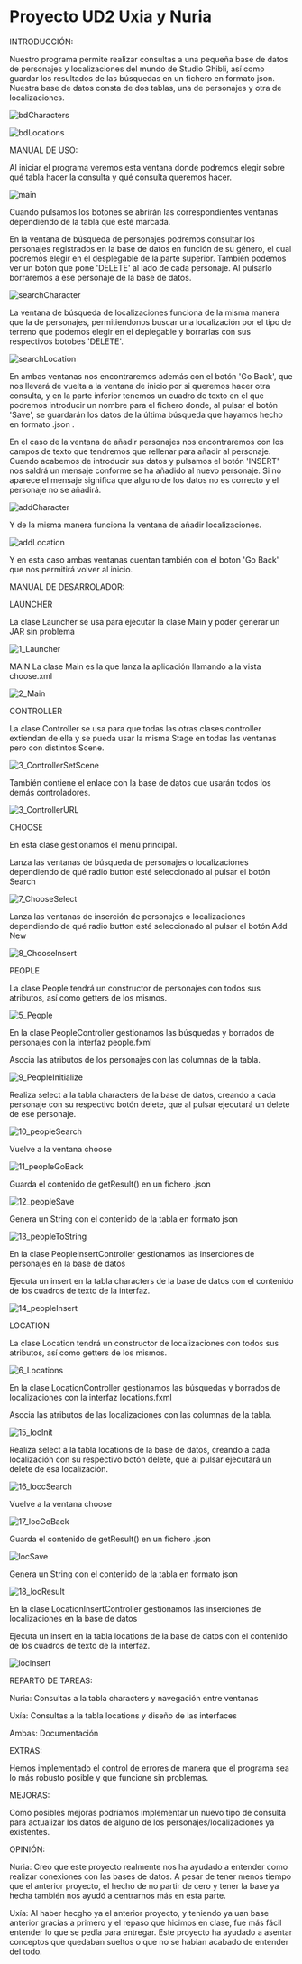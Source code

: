# Proyecto UD2 Uxia y Nuria

INTRODUCCIÓN:

Nuestro programa permite realizar consultas a una pequeña base de datos de personajes y localizaciones del mundo de Studio Ghibli, así como guardar los resultados de las búsquedas en un fichero en formato json. Nuestra base de datos consta de dos tablas, una de personajes y otra de localizaciones.

![bdCharacters](https://user-images.githubusercontent.com/105040658/200899023-06c4885d-9486-4b02-9c42-02257fd87f28.PNG)

![bdLocations](https://user-images.githubusercontent.com/105040658/200899041-24b47e44-362d-4b0a-a87e-2bbb14415780.PNG)


MANUAL DE USO:

Al iniciar el programa veremos esta ventana donde podremos elegir sobre qué tabla hacer la consulta y qué consulta queremos hacer.

![main](https://user-images.githubusercontent.com/105040658/200899812-618a1ea1-f385-464b-be4b-6ac285fe387d.PNG)

Cuando pulsamos los botones se abrirán las correspondientes ventanas dependiendo de la tabla que esté marcada.

En la ventana de búsqueda de personajes podremos consultar los personajes registrados en la base de datos en función de su género, el cual podremos elegir en el desplegable de la parte superior. También podemos ver un botón que pone 'DELETE' al lado de cada personaje. Al pulsarlo borraremos a ese personaje de la base de datos.

![searchCharacter](https://user-images.githubusercontent.com/105040658/200900412-60a8f915-fe42-4101-9907-adebd6a8e832.PNG)

La ventana de búsqueda de localizaciones funciona de la misma manera que la de personajes, permitiendonos buscar una localización por el tipo de terreno que podemos elegir en el deplegable y borrarlas con sus respectivos botobes 'DELETE'.

![searchLocation](https://user-images.githubusercontent.com/105040658/200901215-d54aa39e-d159-40f7-bb8d-b940ca237bca.PNG)

En ambas ventanas nos encontraremos además con el botón 'Go Back', que nos llevará de vuelta a la ventana de inicio por si queremos hacer otra consulta, y en la parte inferior tenemos un cuadro de texto en el que podremos introducir un nombre para el fichero donde, al pulsar el botón 'Save', se guardarán los datos de la última búsqueda que hayamos hecho en formato .json .

En el caso de la ventana de añadir personajes nos encontraremos con los campos de texto que tendremos que rellenar para añadir al personaje. Cuando acabemos de introducir sus datos y pulsamos el botón 'INSERT' nos saldrá un mensaje conforme se ha añadido al nuevo personaje. Si no aparece el mensaje significa que alguno de los datos no es correcto y el personaje no se añadirá.

![addCharacter](https://user-images.githubusercontent.com/105040658/200902013-a5ae1cef-b2ba-4c19-aa91-72121e329751.PNG)

Y de la misma manera funciona la ventana de añadir localizaciones.

![addLocation](https://user-images.githubusercontent.com/105040658/200902160-adb66ef5-4f62-4ad1-8d57-c3f61b8d83d7.PNG)

Y en esta caso ambas ventanas cuentan también con el boton 'Go Back' que nos permitirá volver al inicio.


MANUAL DE DESARROLADOR:

LAUNCHER

La clase Launcher se usa para ejecutar la clase Main y poder generar un JAR sin problema

![1_Launcher](https://user-images.githubusercontent.com/105040658/200929682-28ff8c3c-d309-443a-99a1-6bbd6c179449.PNG)


MAIN
La clase Main es la que lanza la aplicación llamando a la vista choose.xml

![2_Main](https://user-images.githubusercontent.com/105040658/200930390-6c9339bc-f424-4ccb-9b08-9b58ddb25b1b.PNG)


CONTROLLER

La clase Controller se usa para que todas las otras clases controller extiendan de ella y se pueda usar la misma Stage en todas las ventanas pero con distintos Scene.

![3_ControllerSetScene](https://user-images.githubusercontent.com/105040658/200930424-4b224a65-1280-466b-97f6-adadc94304ef.PNG)

También contiene el enlace con la base de datos que usarán todos los demás controladores.

![3_ControllerURL](https://user-images.githubusercontent.com/105040658/200930606-0a8fcf52-3e56-4f8f-8476-4939065fb79e.PNG)


CHOOSE

En esta clase gestionamos el menú principal.

Lanza las ventanas de búsqueda de personajes o localizaciones dependiendo de qué radio button esté seleccionado al pulsar el botón Search

![7_ChooseSelect](https://user-images.githubusercontent.com/105040658/200931143-227d41ba-1194-4879-abda-f3392364a7a8.PNG)

Lanza las ventanas de inserción de personajes o localizaciones dependiendo de qué radio button esté seleccionado al pulsar el botón Add New

![8_ChooseInsert](https://user-images.githubusercontent.com/105040658/200931330-57243422-066d-4394-8822-19f534d2b5a5.PNG)


PEOPLE

La clase People tendrá un constructor de personajes con todos sus atributos, así como getters de los mismos.

![5_People](https://user-images.githubusercontent.com/105040658/200932861-fcacfb6e-3f4c-4009-9788-2344ac34e235.PNG)


En la clase PeopleController gestionamos las búsquedas y borrados de personajes con la interfaz people.fxml

Asocia las atributos de los personajes con las columnas de la tabla.

![9_PeopleInitialize](https://user-images.githubusercontent.com/105040658/200933556-589752a1-919e-4382-a4e7-dde743ef5cb3.PNG)

Realiza select a la tabla characters de la base de datos, creando a cada personaje con su respectivo botón delete, que al pulsar ejecutará un delete de ese personaje.

![10_peopleSearch](https://user-images.githubusercontent.com/105040658/200934196-13f1e224-18fc-41e0-8aa7-71e1ddaa20ab.PNG)

Vuelve a la ventana choose

![11_peopleGoBack](https://user-images.githubusercontent.com/105040658/200934663-1432f7e4-9058-49a2-88e9-9e43d0b060d2.PNG)

Guarda el contenido de getResult() en un fichero .json

![12_peopleSave](https://user-images.githubusercontent.com/105040658/200934828-d261ae60-968e-4099-ae2a-76302ca39cbf.PNG)

Genera un String con el contenido de la tabla en formato json

![13_peopleToString](https://user-images.githubusercontent.com/105040658/200934958-98dcaeb5-9289-41c8-876c-c73bfcacddbc.PNG)


En la clase PeopleInsertController gestionamos las inserciones de personajes en la base de datos

Ejecuta un insert en la tabla characters de la base de datos con el contenido de los cuadros de texto de la interfaz.

![14_peopleInsert](https://user-images.githubusercontent.com/105040658/200935080-ae69dbf1-2ab4-4ba6-8187-1ddbe5f24116.PNG)


LOCATION

La clase Location tendrá un constructor de localizaciones con todos sus atributos, así como getters de los mismos.

![6_Locations](https://user-images.githubusercontent.com/105040658/200935563-0694dfaf-8991-441c-9e5a-9e061d2cc18f.PNG)


En la clase LocationController gestionamos las búsquedas y borrados de localizaciones con la interfaz locations.fxml

Asocia las atributos de las localizaciones con las columnas de la tabla.

![15_locInit](https://user-images.githubusercontent.com/105040658/200935740-392e0609-0eb5-4093-b5d6-5a1620199a29.PNG)

Realiza select a la tabla locations de la base de datos, creando a cada localización con su respectivo botón delete, que al pulsar ejecutará un delete de esa localización.

![16_loccSearch](https://user-images.githubusercontent.com/105040658/200935850-229a457b-00f2-45b0-aabc-5c66fe9d9991.PNG)

Vuelve a la ventana choose

![17_locGoBack](https://user-images.githubusercontent.com/105040658/200935875-2ded823d-6ced-4c60-b1e1-d85a816f6861.PNG)

Guarda el contenido de getResult() en un fichero .json

![locSave](https://user-images.githubusercontent.com/105040658/200935921-a874dab4-e724-4129-90b6-4bfe8e74d38c.PNG)

Genera un String con el contenido de la tabla en formato json

![18_locResult](https://user-images.githubusercontent.com/105040658/200935966-0ce7fadc-5d6a-4577-9aa3-f53e59bdd663.PNG)


En la clase LocationInsertController gestionamos las inserciones de localizaciones en la base de datos

Ejecuta un insert en la tabla locations de la base de datos con el contenido de los cuadros de texto de la interfaz.

![locInsert](https://user-images.githubusercontent.com/105040658/200936089-cb318e49-9c89-4317-90f9-d2a4a0cf6d4d.PNG)


REPARTO DE TAREAS:

Nuria:
Consultas a la tabla characters y navegación entre ventanas

Uxía:
Consultas a la tabla locations y diseño de las interfaces

Ambas:
Documentación


EXTRAS:

Hemos implementado el control de errores de manera que el programa sea lo más robusto posible y que funcione sin problemas.


MEJORAS:

Como posibles mejoras podríamos implementar un nuevo tipo de consulta para actualizar los datos de alguno de los personajes/localizaciones ya existentes.


OPINIÓN:

Nuria: Creo que este proyecto realmente nos ha ayudado a entender como realizar conexiones con las bases de datos. A pesar de tener menos tiempo que el anterior proyecto, el hecho de no partir de cero y tener la base ya hecha también nos ayudó a centrarnos más en esta parte.


Uxía: Al haber hecgho ya el anterior proyecto, y teniendo ya uan base anterior gracias a primero y el repaso que hicimos en clase, fue más fácil entender lo que se pedía para entregar. Este proyecto ha ayudado a asentar conceptos que quedaban sueltos o que no se habian acabado de entender del todo.
